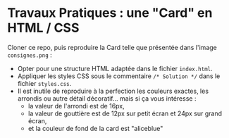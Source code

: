 # Travaux Pratiques : une "Card" en HTML / CSS

Cloner ce repo, puis reproduire la Card telle que présentée dans l'image `consignes.png` :

- Opter pour une structure HTML adaptée dans le fichier `index.html`.
- Appliquer les styles CSS sous le commentaire `/* Solution */` dans le fichier `styles.css`.
- Il est inutile de reproduire à la perfection les couleurs exactes, les arrondis ou autre détail décoratif&hellip; mais si ça vous intéresse&nbsp;:
  - la valeur de l'arrondi est de 16px,
  - la valeur de gouttière est de 12px sur petit écran et 24px sur grand écran,
  - et la couleur de fond de la card est "aliceblue"
